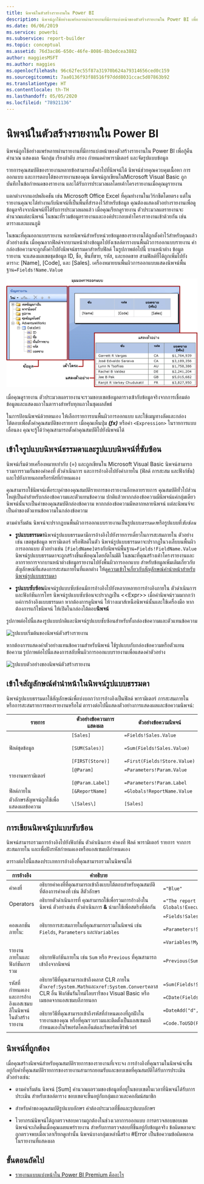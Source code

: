 ```yaml
---
title: นิพจน์ในตัวสร้างรายงานใน Power BI
description: นิพจน์ถูกใช้อย่างแพร่หลายผ่านรายงานที่มีการแบ่งหน้าของตัวสร้างรายงานใน Power BI เพื่อกู้คืน คำนวณ แสดงผล จัดกลุ่ม เรียงลำดับ กรอง กำหนดค่าพารามิเตอร์ และจัดรูปแบบข้อมูล
ms.date: 06/06/2019
ms.service: powerbi
ms.subservice: report-builder
ms.topic: conceptual
ms.assetid: 76d3ac86-650c-46fe-8086-8b3edcea3882
author: maggiesMSFT
ms.author: maggies
ms.openlocfilehash: 96c62fec55f87a31970b624a79314656ced0c159
ms.sourcegitcommit: 7aa0136f93f88516f97ddd8031ccac5d07863b92
ms.translationtype: HT
ms.contentlocale: th-TH
ms.lasthandoff: 05/05/2020
ms.locfileid: "78921136"
---
```

# <a name="expressions-in-power-bi-report-builder"></a>นิพจน์ในตัวสร้างรายงานใน Power BI
  นิพจน์ถูกใช้อย่างแพร่หลายผ่านรายงานที่มีการแบ่งหน้าของตัวสร้างรายงานใน Power BI เพื่อกู้คืน คำนวณ แสดงผล จัดกลุ่ม เรียงลำดับ กรอง กำหนดค่าพารามิเตอร์ และจัดรูปแบบข้อมูล 
  
  รายการคุณสมบัติของรายงานหลายข้อสามารถตั้งค่าไปที่นิพจน์ได้ นิพจน์ช่วยคุณควบคุมเนื้อหา การออกแบบ และการตอบโต้ของรายงานของคุณ นิพจน์ถูกเขียนในMicrosoft Visual Basic ถูกบันทึกในข้อกำหนดของรายงาน และได้รับการประมวลผลโดยเค้าโครงรายงานเมื่อคุณดูรายงาน  
  
 แตกต่างจากแอปพลิเคชัน เช่น Microsoft Office Excel ที่คุณทำงานในเวิร์กชีตโดยตรง แต่ในรายงานคุณจะได้ทำงานกับนิพจน์ที่เป็นพื้นที่สำรองไว้สำหรับข้อมูล คุณต้องแสดงตัวอย่างรายงานเพื่อดูข้อมูลจริงจากนิพจน์ที่ได้รับการประมวลผลแล้ว เมื่อคุณเรียกดูรายงาน ตัวประมวลผลรายงานจะคำนวณแต่ละนิพจน์ ในขณะที่รวมข้อมูลรายงานและองค์ประกอบเค้าโครงรายงานเข้าด้วยกัน เช่น ตารางและแผนภูมิ  
  
 ในขณะที่คุณออกแบบรายงาน หลายนิพจน์สำหรับหน่วยข้อมูลของรายงานได้ถูกตั้งค่าไว้สำหรับคุณแล้ว ตัวอย่างเช่น เมื่อคุณลากฟิลด์จากบานหน้าต่างข้อมูลไปยังเซลล์ตารางบนพื้นผิวการออกแบบรายงาน ค่ากล่องข้อความจะถูกตั้งค่าไปยังนิพจน์ธรรมดาสำหรับฟิลด์ ในรูปภาพต่อไปนี้ บานหน้าต่าง ข้อมูลรายงาน จะแสดงผลเขตชุดข้อมูล ID, ชื่อ, พื้นที่ขาย, รหัส, และยอดขาย สามฟิลด์ที่ได้ถูกเพิ่มไปยังตาราง: [Name], [Code], และ [Sales]. เครื่องหมายบนพื้นผิวการออกแบบแสดงนิพจน์พื้นฐาน`=Fields!Name.Value`  
  
![มุมมองการออกแบบตัวสร้างรายงาน](media/report-builder-expressions/report-builder-data-design-preview.png)
  
 เมื่อคุณดูรายงาน ตัวประมวลผลรายงานจะรวมขอบเขตข้อมูลตารางเข้ากับข้อมูลจริงจากการเชื่อมต่อข้อมูลและแสดงแถวในตารางสำหรับทุกแถวในชุดผลลัพธ์  
  
 ในการป้อนนิพจน์ด้วยตนเอง ให้เลือกรายการบนพื้นผิวการออกแบบ และใช้เมนูทางลัดและกล่องโต้ตอบเพื่อตั้งค่าคุณสมบัติของรายการ เมื่อคุณเห็นปุ่ม ***(fx)*** หรือค่า `<Expression>` ในรายการแบบเลื่อนลง คุณจะรู้ได้ว่าคุณสามารถตั้งค่าคุณสมบัติไปยังนิพจน์ได้ 
  
##  <a name="understanding-simple-and-complex-expressions"></a><a name="Types"></a> เข้าใจรูปแบบนิพจน์ธรรมดาและรูปแบบนิพจน์ที่ซับซ้อน  
 นิพจน์เริ่มด้วยเครื่องหมายเท่ากับ (=) และถูกเขียนใน Microsoft Visual Basic นิพจน์สามารถรวมการรวมกันของค่าคงที่ ตัวดำเนินการ และการอ้างอิงไปยังค่าภายใน (ฟิลด์ การสะสม และฟังก์ชัน) และไปยังภายนอกหรือรหัสที่กำหนดเอง  
  
 คุณสามารถใช้นิพจน์เพื่อระบุค่าของคุณสมบัติรายการของรายงานอีกหลายรายการ คุณสมบัติทั่วไปส่วนใหญ่เป็นค่าสำหรับกล่องข้อความและตัวแทนข้อความ ปกติแล้วหากกล่องข้อความมีนิพจน์แค่กลุ่มเดียว นิพจน์นั้นจะเป็นค่าของคุณสมบัติกล่องข้อความ หากกล่องข้อความมีหลากหลายนิพจน์ แต่ละนิพนจ์จะเป็นค่าของตัวแทนข้อความในกล่องข้อความ  
  
 ตามค่าเริ่มต้น นิพจน์จะปรากฏบนพื้นผิวการออกแบบรายงานเป็นรูปแบบ*ธรรมดา*หรือรูปแบบที่*ซับซ้อน*  
  
-   **รูปแบบธรรมดา**นิพจน์รูปแบบธรรมดามีการอ้างอิงไปยังรายการเดี่ยวในการสะสมภายใน ตัวอย่างเช่น เขตชุดข้อมูล พารามิเตอร์ หรือฟิลด์ในตัว นิพจน์รูปแบบธรรมดาจะปรากฏในวงเล็บบนพื้นผิวการออกแบบ ตัวอย่างเช่น `[FieldName]`ตรงกับนิพจน์พื้นฐาน`=Fields!FieldName.Value` นิพจน์รูปแบบธรรมดาจะถูกสร้างขึ้นเพื่อคุณโดยอัตโนมัติ ในขณะที่คุณสร้างเค้าโครงรายงานและลากรายการจากบานหน้าต่างข้อมูลรายงานไปยังพื้นผิวการออกแบบ สำหรับข้อมูลเพิ่มเติมเกี่ยวกับสัญลักษณ์ที่แสดงการสะสมภายในที่แตกต่าง ให้ดู[ความเข้าใจเกี่ยวกับสัญลักษณ์คำนำหน้าสำหรับนิพจน์รูปแบบธรรมดา](#DisplayText)  
  
-   **รูปแบบซับซ้อน**นิพจน์รูปแบบซับซ้อนมีการอ้างอิงไปยังหลากหลายการอ้างอิงภายใน ตัวดำเนินการ และฟังก์ชันการโทร นิพจน์รูปแบบซับซ้อนจะปรากฏเป็น <\<Expr>> เมื่อค่านิพจน์รวมมากกว่าแค่การอ้างอิงแบบธรรมดา หากต้องการดูนิพจน์ ให้วางเมาส์เหนือนิพจน์นั้นและใช้เครื่องมือ หากต้องการแก้ไขนิพจน์ ให้เปิดในกล่องโต้ตอบ**นิพจน์**  
  
 รูปภาพต่อไปนี้แสดงรูปแบบปกติและนิพจน์รูปแบบซับซ้อนสำหรับทั้งกล่องข้อความและตัวแทนข้อความ  
  
![รูปแบบเริ่มต้นของนิพจน์ตัวสร้างรายงาน](media/report-builder-expressions/report-builder-expression-default-format.png) 
  
 หากต้องการแสดงค่าตัวอย่างแทนข้อความสำหรับนิพจน์ ใช้รูปแบบกับกล่องข้อความหรือตัวแทนข้อความ รูปภาพต่อไปนี้แสดงการสลับพื้นผิวการออกแบบรายงานเพื่อแสดงค่าตัวอย่าง  
  
![รูปแบบตัวอย่างของนิพจน์ตัวสร้างรายงาน](media/report-builder-expressions/report-builder-expression-sample-values-format.png)  


## <a name="understanding-prefix-symbols-in-simple-expressions"></a><a name="DisplayText"></a> เข้าใจสัญลักษณ์คำนำหน้าในนิพจน์รูปแบบธรรมดา  

นิพจน์รูปแบบธรรมดาใช้สัญลักษณ์เพื่อบ่งบอกว่าการอ้างอิงเป็นฟิลด์ พารามิเตอร์ การสะสมภายใน หรือการสะสมรายการของรายงานหรือไม่ ตารางต่อไปนี้แสดงตัวอย่างการแสดงผลและข้อความนิพจน์:  
  
|รายการ|ตัวอย่างข้อความการแสดงผล|ตัวอย่างข้อความนิพจน์|  
|----------|--------------------------|-----------------------------|  
|ฟิลด์ชุดข้อมูล|`[Sales]`<br /><br /> `[SUM(Sales)]`<br /><br /> `[FIRST(Store)]`|`=Fields!Sales.Value`<br /><br /> `=Sum(Fields!Sales.Value)`<br /><br /> `=First(Fields!Store.Value)`|  
|รายงานพารามิเตอร์|`[@Param]`<br /><br /> `[@Param.Label]`|`=Parameters!Param.Value`<br /><br /> `=Parameters!Param.Label`|  
|ฟิลด์ภายใน|`[&ReportName]`|`=Globals!ReportName.Value`|  
|ตัวอักษรสัญพจน์ถูกใช้เพื่อแสดงผลข้อความ|`\[Sales\]`|`[Sales]`|  
  
##  <a name="writing-complex-expressions"></a><a name="References"></a> การเขียนนิพจน์รูปแบบซับซ้อน  
 นิพจน์สามารถรวมการอ้างอิงไปยังฟังก์ชัน ตัวดำเนินการ ค่าคงที่ ฟิลด์ พารามิเตอร์ รายการ จากการสะสมภายใน และเพื่อฝังรหัสกำหนดเองหรือแอสเซมบลีกำหนดเอง  
  
 ตารางต่อไปนี้แสดงประเภทการอ้างอิงที่คุณสามารถรวมในนิพจน์ได้  
  
|การอ้างอิง|คำอธิบาย|ตัวอย่าง|  
|----------------|-----------------|-------------|  
|ค่าคงที่|อธิบายค่าคงที่ที่คุณสามารถเข้าถึงแบบโต้ตอบสำหรับคุณสมบัติที่ต้องการค่าคงที่ เช่น สีตัวอักษร|`="Blue"`|  
|Operators|อธิบายตัวดำเนินการที่ คุณสามารถใช้เพื่อรวมการอ้างอิงในนิพจน์ ตัวอย่างเช่น ตัวดำเนินการ **&** นำมาใช้เพื่อสตริงที่ต่อกัน|`="The report ran at: " & Globals!ExecutionTime & "."`|  
|คอลเลกชันภายใน:|อธิบายการสะสมภายในที่คุณสามารถรวมในนิพจน์ เช่น `Fields`, `Parameters` และ`Variables`|`=Fields!Sales.Value`<br /><br /> `=Parameters!Store.Value`<br /><br /> `=Variables!MyCalculation.Value`|  
|รายงานภายในและฟังก์ชันการรวม|อธิบายฟังก์ชันภายใน เช่น `Sum` หรือ `Previous` ที่คุณสามารถเข้าถึงจากนิพจน์|`=Previous(Sum(Fields!Sales.Value))`|  
|รหัสที่กำหนดเองและการอ้างอิงแอสเซมบลีในนิพจน์ในตัวสร้างรายงาน |อธิบายวิธีที่คุณสามารถเข้าถึงคลาส CLR ภายในตัว`xref:System.Math`และ`xref:System.Convert`คลาส CLR อื่น ฟังก์ชันรันไทม์ไลบรารีของ Visual Basic หรือเมธอดจากแอสเซมบลีภายนอก<br /><br /> อธิบายวิธีที่คุณสามารถเข้าถึงรหัสที่กำหนดเองที่ถูกฝังในรายงานของคุณ หรือที่คุณรวบรวมและติดตั้งเป็นแอสเซมบลีกำหนดเองในรีพอร์ตไคลเอ็นต์และรีพอร์ตเซิร์ฟเวอร์|`=Sum(Fields!Sales.Value)`<br /><br /> `=CDate(Fields!SalesDate.Value)`<br /><br /> `=DateAdd("d",3,Fields!BirthDate.Value)`<br /><br /> `=Code.ToUSD(Fields!StandardCost.Value)`|  
   
##  <a name="validating-expressions"></a><a name="Valid"></a> นิพจน์ที่ถูกต้อง  
 เมื่อคุณสร้างนิพจน์สำหรับคุณสมบัติรายการของรายงานที่เจาะจง การอ้างอิงที่คุณรวมในนิพจน์จะขึ้นอยู่กับค่าที่คุณสมบัติรายการของรายงานสามารถยอมรับและขอบเขตที่คุณสมบัติได้รับการประเมิน ตัวอย่างเช่น:  
  
-   ตามค่าเริ่มต้น นิพจน์ [Sum] คำนวณผลรวมของข้อมูลที่อยู่ในขอบเขตในเวลาที่นิพจน์ได้รับการประเมิน สำหรับเซลล์ตาราง ขอบเขตจะขึ้นอยู่กับกลุ่มแถวและคอลัมน์สมาชิก 
  
-   สำหรับค่าของคุณสมบัติรูปแบบอักษร ค่าต้องประมวลที่ชื่อและรูปแบบอักษร  
  
-   ไวยากรณ์นิพจน์ได้ถูกตรวจสอบความถูกต้องในช่วงเวลาการออกแบบ การตรวจสอบขอบเขตนิพจน์จะเกิดขึ้นเมื่อคุณเผยแพร่รายงาน สำหรับการตรวจสอบที่ขึ้นอยู่กับข้อมูลจริง ข้อผิดพลาดจะถูกตรวจพบเมื่อเวลาเรียกดูเท่านั้น นิพจน์บางกลุ่มเหล่านี้สร้าง #Error เป็นข้อความข้อผิดพลาดในรายงานที่แสดงผล 

## <a name="next-steps"></a>ขั้นตอนถัดไป

- [รายงานแบบแบ่งหน้าใน Power BI Premium คืออะไร](paginated-reports-report-builder-power-bi.md)
